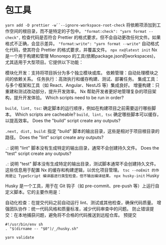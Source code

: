 # 包工具

`yarn add -D prettier -w``--ignore-workspace-root-check`
将依赖项添加到工作空间的根目录，而不是特定的子包中。
`"format:check": "yarn format --check",`
检查代码是否符合 Prettier 的格式要求，但不会自动更改任何文件。如果格式不正确，会显示差异。
`"format:write": "yarn format --write"`
自动格式化代码，使其符合 Prettier 的格式要求，并覆盖文件。
`npx nx@latest init`
Nx 是一个用于构建和管理 Monorepo 的工具(依赖package.json的workspaces)，尤其适用于大型项目。它提供以下功能：

模块化开发：支持将项目拆分为多个独立模块或库。
依赖管理：自动处理模块之间的依赖关系。
任务执行：高效执行和缓存构建、测试、部署任务。
集成工具：与多个框架和工具（如 React、Angular、NestJS 等）集成良好。
增量构建：只重建和测试改动部分，提升开发效率。
Nx 帮助开发者更好地管理复杂的项目架构，提升开发体验。
Which scripts need to be run in order?

`build, lint, tsc`: 确定脚本的运行顺序，例如在构建项目之前需要运行哪些脚本。
Which scripts are cacheable?
`build, lint, tsc`
确定哪些脚本可以缓存，以提高效率。
Does the "build" script create any outputs?

`.next, dist, build`: 指定 "build" 脚本的输出目录，这些是相对于项目根目录的路径。
Does the "lint" script create any outputs?

`.`: 说明 "lint" 脚本没有生成特定的输出目录，通常不会创建持久文件。
Does the "test" script create any outputs?

`.`: 说明 "test" 脚本没有生成特定的输出目录，测试脚本通常不会创建持久文件。
这些信息用于配置 Nx 的缓存和构建逻辑，以优化项目管理。
`tsc --noEmit 的作用是让 TypeScript 编译器进行类型检查，但不输出编译结果。`
`npx husky-init`
Husky

Husky 是一个工具，用于在 Git 钩子（如 pre-commit、pre-push 等）上运行自定义脚本。它的主要作用是：

自动化检查：在提交代码之前自动运行 lint、测试或其他检查，确保代码质量。
增强团队协作：统一代码风格和质量标准，减少代码审查中的问题。
防止错误提交：在本地捕获问题，避免将不合格的代码推送到远程仓库。
预提交

```
#!/usr/bin/env sh
. "$(dirname -- "$0")/_/husky.sh"

yarn validate
```
